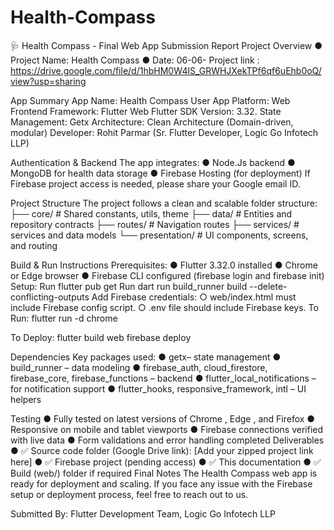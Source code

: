 # Health-Compass

🩺 Health Compass - Final Web App
Submission Report
Project Overview
● Project Name: Health Compass
● Date: 06-06-
Project link :
https://drive.google.com/file/d/1hbHM0W4lS_GRWHJXekTPf6qf6uEhb0oQ/view?usp=sharing

App Summary
App Name: Health Compass User App
Platform: Web
Frontend Framework: Flutter Web
Flutter SDK Version: 3.32.
State Management: Getx
Architecture: Clean Architecture (Domain-driven, modular)
Developer: Rohit Parmar (Sr. Flutter Developer, Logic Go Infotech LLP)

Authentication & Backend
The app integrates:
● Node.Js backend
● MongoDB for health data storage
● Firebase Hosting (for deployment)
If Firebase project access is needed, please share your Google email ID.

Project Structure
The project follows a clean and scalable folder structure:
├── core/ # Shared constants, utils, theme
├── data/ # Entities and repository contracts
├── routes/ # Navigation routes
├── services/ # services and data models
└── presentation/ # UI components, screens, and routing

Build & Run Instructions
Prerequisites:
● Flutter 3.32.0 installed
● Chrome or Edge browser
● Firebase CLI configured (firebase login and firebase init)
Setup:
Run flutter pub get
Run dart run build_runner build --delete-conflicting-outputs
Add Firebase credentials:
○ web/index.html must include Firebase config script.
○ .env file should include Firebase keys.
To Run:
flutter run -d chrome

To Deploy:
flutter build web
firebase deploy

Dependencies
Key packages used:
● getx– state management
● build_runner – data modeling
● firebase_auth, cloud_firestore, firebase_core, firebase_functions –
backend
● flutter_local_notifications – for notification support
● flutter_hooks, responsive_framework, intl – UI helpers

Testing
● Fully tested on latest versions of Chrome , Edge , and Firefox
● Responsive on mobile and tablet viewports
● Firebase connections verified with live data
● Form validations and error handling completed
Deliverables
● ✅ Source code folder (Google Drive link):
[Add your zipped project link here]
● ✅ Firebase project (pending access)
● ✅ This documentation
● ✅ Build (web/) folder if required
Final Notes
The Health Compass web app is ready for deployment and scaling. If you face any issue with
the Firebase setup or deployment process, feel free to reach out to us.

Submitted By:
Flutter Development Team, Logic Go Infotech LLP